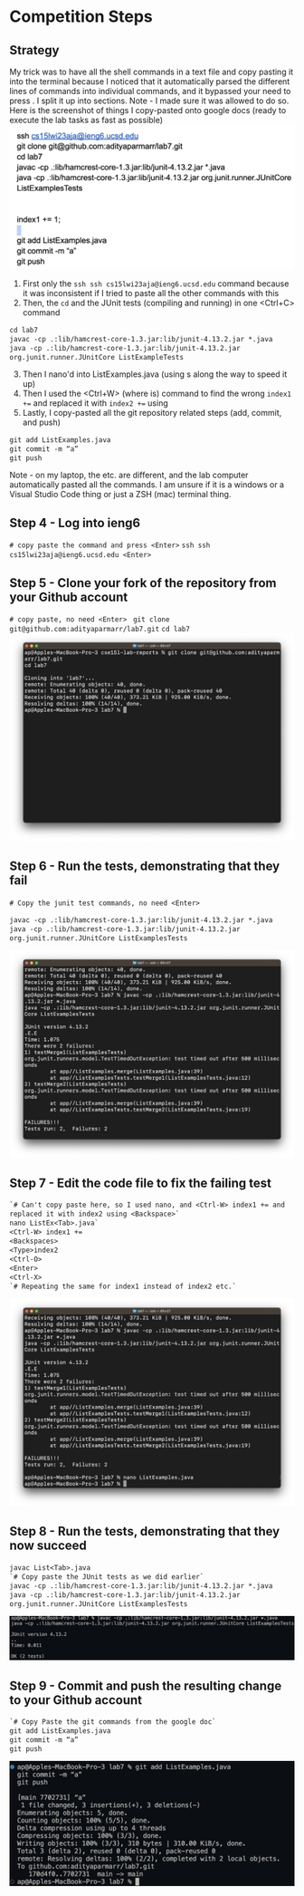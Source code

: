 # Competition Steps

## Strategy

My trick was to have all the shell commands in a text file and copy pasting it into the terminal because I noticed that it automatically parsed the different lines of commands into individual commands, and it bypassed your need to press <Enter>.
I split it up into sections.
Note - I made sure it was allowed to do so.
Here is the screenshot of things I copy-pasted onto google docs (ready to execute the lab tasks as fast as possible)
![Screenshot of Google Doc with all the commands to be copy pasted](lab7doc.jpg)
1. First only the `ssh ssh cs15lwi23aja@ieng6.ucsd.edu` command because it was inconsistent if I tried to paste all the other commands with this
2. Then, the `cd` and the JUnit tests (compiling and running) in one <Ctrl+C> command
```
cd lab7
javac -cp .:lib/hamcrest-core-1.3.jar:lib/junit-4.13.2.jar *.java
java -cp .:lib/hamcrest-core-1.3.jar:lib/junit-4.13.2.jar org.junit.runner.JUnitCore ListExampleTests
```
3. Then I nano'd into ListExamples.java (using <Tab>s along the way to speed it up)
4. Then I used the <Ctrl+W> (where is) command to find the wrong `index1 +=` and replaced it with `index2 +=` using <Backspace>
5. Lastly, I copy-pasted all the git repository related steps (add, commit, and push)
```
git add ListExamples.java
git commit -m “a”
git push
```
Note - on my laptop, the <Enter> etc. are different, and the lab computer automatically pasted all the commands. I am unsure if it is a windows or a Visual Studio Code thing or just a ZSH (mac) terminal thing.
## Step 4 - Log into ieng6
`# copy paste the command and press <Enter>`
`ssh ssh cs15lwi23aja@ieng6.ucsd.edu <Enter>`
## Step 5 - Clone your fork of the repository from your Github account
`# copy paste, no need <Enter> `
`git clone git@github.com:adityaparmarr/lab7.git`
`cd lab7`
![Step 5](step5.jpg)
## Step 6 - Run the tests, demonstrating that they fail
`# Copy the junit test commands, no need <Enter>`
```
javac -cp .:lib/hamcrest-core-1.3.jar:lib/junit-4.13.2.jar *.java
java -cp .:lib/hamcrest-core-1.3.jar:lib/junit-4.13.2.jar org.junit.runner.JUnitCore ListExamplesTests
```
![Step 6](step6.jpg)
## Step 7 - Edit the code file to fix the failing test
```
`# Can't copy paste here, so I used nano, and <Ctrl-W> index1 += and replaced it with index2 using <Backspace>`
nano ListEx<Tab>.java`
<Ctrl-W> index1 +=
<Backspaces>
<Type>index2
<Ctrl-O>
<Enter>
<Ctrl-X>
`# Repeating the same for index1 instead of index2 etc.`
```
![Step 7](step7.jpg)
## Step 8 - Run the tests, demonstrating that they now succeed
```
javac List<Tab>.java
`# Copy paste the JUnit tests as we did earlier`
javac -cp .:lib/hamcrest-core-1.3.jar:lib/junit-4.13.2.jar *.java
java -cp .:lib/hamcrest-core-1.3.jar:lib/junit-4.13.2.jar org.junit.runner.JUnitCore ListExamplesTests
```
![Step 8](step8.jpg)
## Step 9 - Commit and push the resulting change to your Github account
```
`# Copy Paste the git commands from the google doc`
git add ListExamples.java
git commit -m “a”
git push
```
![Step 9](step9.jpg)
